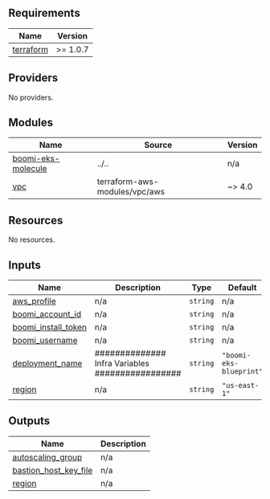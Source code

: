 <!-- BEGIN_TF_DOCS -->
## Requirements

| Name | Version |
|------|---------|
| <a name="requirement_terraform"></a> [terraform](#requirement\_terraform) | >= 1.0.7 |

## Providers

No providers.

## Modules

| Name | Source | Version |
|------|--------|---------|
| <a name="module_boomi-eks-molecule"></a> [boomi-eks-molecule](#module\_boomi-eks-molecule) | ../.. | n/a |
| <a name="module_vpc"></a> [vpc](#module\_vpc) | terraform-aws-modules/vpc/aws | ~> 4.0 |

## Resources

No resources.

## Inputs

| Name | Description | Type | Default | Required |
|------|-------------|------|---------|:--------:|
| <a name="input_aws_profile"></a> [aws\_profile](#input\_aws\_profile) | n/a | `string` | n/a | yes |
| <a name="input_boomi_account_id"></a> [boomi\_account\_id](#input\_boomi\_account\_id) | n/a | `string` | n/a | yes |
| <a name="input_boomi_install_token"></a> [boomi\_install\_token](#input\_boomi\_install\_token) | n/a | `string` | n/a | yes |
| <a name="input_boomi_username"></a> [boomi\_username](#input\_boomi\_username) | n/a | `string` | n/a | yes |
| <a name="input_deployment_name"></a> [deployment\_name](#input\_deployment\_name) | ############## Infra Variables ################# | `string` | `"boomi-eks-blueprint"` | no |
| <a name="input_region"></a> [region](#input\_region) | n/a | `string` | `"us-east-1"` | no |

## Outputs

| Name | Description |
|------|-------------|
| <a name="output_autoscaling_group"></a> [autoscaling\_group](#output\_autoscaling\_group) | n/a |
| <a name="output_bastion_host_key_file"></a> [bastion\_host\_key\_file](#output\_bastion\_host\_key\_file) | n/a |
| <a name="output_region"></a> [region](#output\_region) | n/a |
<!-- END_TF_DOCS -->